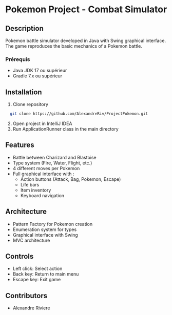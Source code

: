 # Pokemon Project - Combat Simulator

## Description
Pokemon battle simulator developed in Java with Swing graphical interface. The game reproduces the basic mechanics of a Pokemon battle.

### Prérequis
- Java JDK 17 ou supérieur
- Gradle 7.x ou supérieur

## Installation
1. Clone repository
```bash
  git clone https://github.com/AlexandreRiv/ProjectPokemon.git
```    

2. Open project in IntelliJ IDEA
3. Run ApplicationRunner class in the main directory


## Features
- Battle between Charizard and Blastoise
- Type system (Fire, Water, Flight, etc.)
- 4 different moves per Pokemon
- Full graphical interface with :
    - Action buttons (Attack, Bag, Pokemon, Escape)
    - Life bars
    - Item inventory
    - Keyboard navigation

## Architecture
- Pattern Factory for Pokemon creation
- Enumeration system for types
- Graphical interface with Swing
- MVC architecture


## Controls
- Left click: Select action
- Back key: Return to main menu
- Escape key: Exit game

## Contributors
- Alexandre Riviere
